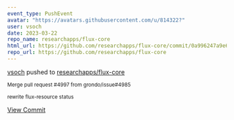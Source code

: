 ```yaml
---
event_type: PushEvent
avatar: "https://avatars.githubusercontent.com/u/814322?"
user: vsoch
date: 2023-03-22
repo_name: researchapps/flux-core
html_url: https://github.com/researchapps/flux-core/commit/0a996247a9e6b9538755e03b385a4aa73e595e3a
repo_url: https://github.com/researchapps/flux-core
---
```


<a href='https://github.com/vsoch' target='_blank'>vsoch</a> pushed to <a href='https://github.com/researchapps/flux-core' target='_blank'>researchapps/flux-core</a>

<small>Merge pull request #4997 from grondo/issue#4985

rewrite flux-resource status</small>

<a href='https://github.com/researchapps/flux-core/commit/0a996247a9e6b9538755e03b385a4aa73e595e3a' target='_blank'>View Commit</a>